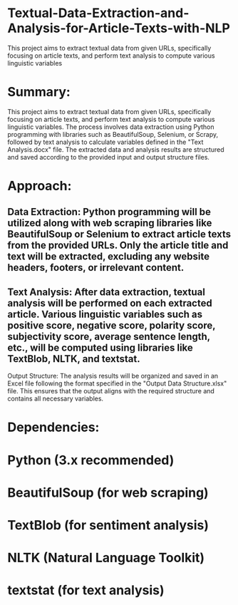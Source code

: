 # Textual-Data-Extraction-and-Analysis-for-Article-Texts-with-NLP
This project aims to extract textual data from given URLs, specifically focusing on article texts, and perform text analysis to compute various linguistic variables
# Summary:
This project aims to extract textual data from given URLs, specifically focusing on article texts, and perform text analysis to compute various linguistic variables. The process involves data extraction using Python programming with libraries such as BeautifulSoup, Selenium, or Scrapy, followed by text analysis to calculate variables defined in the "Text Analysis.docx" file. The extracted data and analysis results are structured and saved according to the provided input and output structure files.

# Approach:

## Data Extraction: Python programming will be utilized along with web scraping libraries like BeautifulSoup or Selenium to extract article texts from the provided URLs. Only the article title and text will be extracted, excluding any website headers, footers, or irrelevant content.

## Text Analysis: After data extraction, textual analysis will be performed on each extracted article. Various linguistic variables such as positive score, negative score, polarity score, subjectivity score, average sentence length, etc., will be computed using libraries like TextBlob, NLTK, and textstat.

Output Structure: The analysis results will be organized and saved in an Excel file following the format specified in the "Output Data Structure.xlsx" file. This ensures that the output aligns with the required structure and contains all necessary variables.


# Dependencies:

# Python (3.x recommended)
# BeautifulSoup (for web scraping)
# TextBlob (for sentiment analysis)
# NLTK (Natural Language Toolkit)
# textstat (for text analysis)
